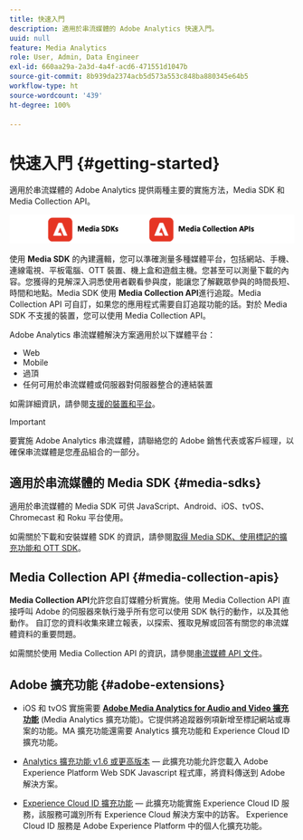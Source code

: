 ```yaml
---
title: 快速入門
description: 適用於串流媒體的 Adobe Analytics 快速入門。
uuid: null
feature: Media Analytics
role: User, Admin, Data Engineer
exl-id: 660aa29a-2a3d-4a4f-acd6-471551d1047b
source-git-commit: 8b939da2374acb5d573a553c848ba880345e64b5
workflow-type: ht
source-wordcount: '439'
ht-degree: 100%

---
```


# 快速入門 {#getting-started}

適用於串流媒體的 Adobe Analytics 提供兩種主要的實施方法，Media SDK 和 Media Collection API。

![方法](assets/getting-started2.png) 

使用 **Media SDK** 的內建邏輯，您可以準確測量多種媒體平台，包括網站、手機、連線電視、平板電腦、OTT 裝置、機上盒和遊戲主機。您甚至可以測量下載的內容。您獲得的見解深入洞悉使用者觀看參與度，能讓您了解觀眾參與的時間長短、時間和地點。Media SDK 使用 **Media Collection API**&#x200B;進行追蹤。Media Collection API 可自訂，如果您的應用程式需要自訂追蹤功能的話。對於 Media SDK 不支援的裝置，您可以使用 Media Collection API。

Adobe Analytics 串流媒體解決方案適用於以下媒體平台：

* Web
* Mobile
* 過頂
* 任何可用於串流媒體或伺服器對伺服器整合的連結裝置

如需詳細資訊，請參閱[支援的裝置和平台](#_Supported_devices_and)。

>[!IMPORTANT]
>
>要實施 Adobe Analytics 串流媒體，請聯絡您的 Adobe 銷售代表或客戶經理，以確保串流媒體是您產品組合的一部分。

## 適用於串流媒體的 Media SDK {#media-sdks}

適用於串流媒體的 Media SDK 可供 JavaScript、Android、iOS、tvOS、Chromecast 和 Roku 平台使用。

如需關於下載和安裝媒體 SDK 的資訊，請參閱[取得 Media SDK、使用標記的擴充功能和 OTT SDK](/help/getting-started/download-sdks.md)。


## Media Collection API {#media-collection-apis}

**Media Collection API**&#x200B;允許您自訂媒體分析實施。使用 Media Collection API 直接呼叫 Adobe 的伺服器來執行幾乎所有您可以使用 SDK 執行的動作，以及其他動作。 自訂您的資料收集來建立報表，以探索、獲取見解或回答有關您的串流媒體資料的重要問題。

如需關於使用 Media Collection API 的資訊，請參閱[串流媒體 API 文件](/help/implementation/media-collection-api/mc-api-overview.md)。

## Adobe 擴充功能 {#adobe-extensions}

* iOS 和 tvOS 實施需要 [**Adobe Media Analytics for Audio and Video 擴充功能**](https://experienceleague.adobe.com/docs/experience-platform/tags/extensions/adobe/media-analytics/overview.html?lang=zh-Hant) (Media Analytics 擴充功能)。它提供將追蹤器例項新增至標記網站或專案的功能。MA 擴充功能還需要 Analytics 擴充功能和 Experience Cloud ID 擴充功能。

* [Analytics 擴充功能 v1.6 或更高版本](https://experienceleague.adobe.com/docs/experience-platform/tags/extensions/adobe/analytics/overview.html?lang=zh-Hant) — 此擴充功能允許您載入 Adobe Experience Platform Web SDK Javascript 程式庫，將資料傳送到 Adobe 解決方案。

* [Experience Cloud ID 擴充功能](https://experienceleague.adobe.com/docs/experience-platform/tags/extensions/adobe/id-service/overview.html?lang=zh-Hant) — 此擴充功能實施 Experience Cloud ID 服務，該服務可識別所有 Experience Cloud 解決方案中的訪客。 Experience Cloud ID 服務是 Adobe Experience Platform 中的個人化擴充功能。
